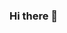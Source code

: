 ### Hi there 👋

<!--
**arashmpr/arashmpr** is a ✨ _special_ ✨ repository because its `README.md` (this file) appears on your GitHub profile.

Here are some ideas to get you started:

- 💬 Ask me about ...
- 📫 How to reach me: arashmdp@gmail.com
- 😄 Pronouns: He/His
